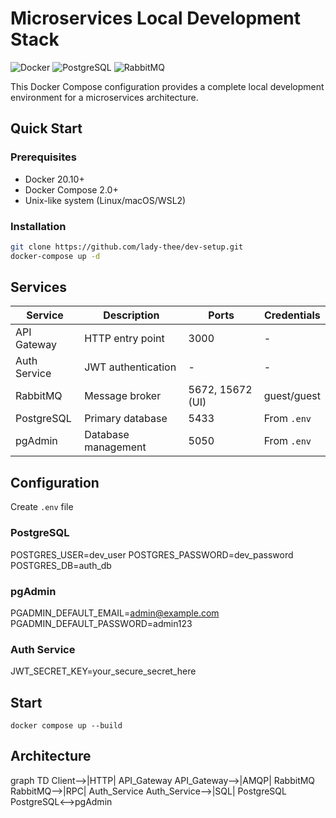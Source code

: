 # Microservices Local Development Stack

![Docker](https://img.shields.io/badge/Docker-✓-blue?logo=docker)
![PostgreSQL](https://img.shields.io/badge/PostgreSQL-✓-blue?logo=postgresql)
![RabbitMQ](https://img.shields.io/badge/RabbitMQ-✓-orange?logo=rabbitmq)

This Docker Compose configuration provides a complete local development environment for a microservices architecture.

## Quick Start

### Prerequisites
- Docker 20.10+
- Docker Compose 2.0+
- Unix-like system (Linux/macOS/WSL2)

### Installation
```bash
git clone https://github.com/lady-thee/dev-setup.git 
docker-compose up -d
```

## Services

| Service         | Description                      | Ports               | Credentials           |
|-----------------|----------------------------------|---------------------|-----------------------|
| API Gateway     | HTTP entry point                 | 3000                | -                     |
| Auth Service    | JWT authentication               | -                   | -                     |
| RabbitMQ        | Message broker                   | 5672, 15672 (UI)    | guest/guest           |
| PostgreSQL      | Primary database                 | 5433                | From `.env`           |
| pgAdmin         | Database management              | 5050                | From `.env`           |


## Configuration
Create `.env` file

### PostgreSQL
POSTGRES_USER=dev_user
POSTGRES_PASSWORD=dev_password
POSTGRES_DB=auth_db

### pgAdmin
PGADMIN_DEFAULT_EMAIL=admin@example.com
PGADMIN_DEFAULT_PASSWORD=admin123

### Auth Service
JWT_SECRET_KEY=your_secure_secret_here

## Start
`docker compose up --build`


## Architecture
graph TD
    Client-->|HTTP| API_Gateway
    API_Gateway-->|AMQP| RabbitMQ
    RabbitMQ-->|RPC| Auth_Service
    Auth_Service-->|SQL| PostgreSQL
    PostgreSQL<-->pgAdmin